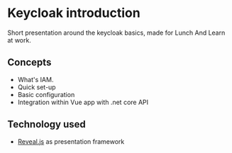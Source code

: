 # Keycloak introduction

Short presentation around the keycloak basics, made for Lunch And Learn at work.

## Concepts

- What's IAM.
- Quick set-up
- Basic configuration
- Integration within Vue app with .net core API

## Technology used

- [Reveal.js](https://revealjs.com/) as presentation framework